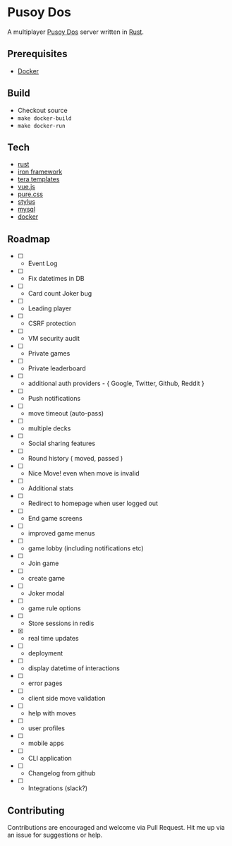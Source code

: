 # Pusoy Dos
A multiplayer [Pusoy Dos](https://en.wikipedia.org/wiki/Pusoy_dos) server written in [Rust](https://www.rust-lang.org).

## Prerequisites
- [Docker](https://www.docker.com)

## Build
- Checkout source
- `make docker-build` 
- `make docker-run`

## Tech
- [rust](https://www.rust-lang.org)
 - [iron framework](http://ironframework.io/)
 - [tera templates](https://github.com/Keats/tera)
- [vue.js](https://vuejs.org)
- [pure.css](http://purecss.io/)
- [stylus](http://stylus-lang.com/)
- [mysql](https://www.mysql.com/)
- [docker](https://www.docker.com/)

## Roadmap

- [ ] - Event Log
- [ ] - Fix datetimes in DB
- [ ] - Card count Joker bug
- [ ] - Leading player
- [ ] - CSRF protection
- [ ] - VM security audit



- [ ] - Private games
- [ ] - Private leaderboard
- [ ] - additional auth providers - { Google, Twitter, Github, Reddit }



- [ ] - Push notifications
- [ ] - move timeout (auto-pass)
- [ ] - multiple decks
- [ ] - Social sharing features
- [ ] - Round history ( moved, passed )
- [ ] - Nice Move! even when move is invalid
- [ ] - Additional stats
- [ ] - Redirect to homepage when user logged out
- [ ] - End game screens
- [ ] - improved game menus
 - [ ] - game lobby (including notifications etc)
 - [ ] - Join game
 - [ ] - create game
 - [ ] - Joker modal
- [ ] - game rule options
- [ ] - Store sessions in redis
- [x] - real time updates
- [ ] - deployment
- [ ] - display datetime of interactions
- [ ] - error pages
- [ ] - client side move validation
- [ ] - help with moves
- [ ] - user profiles
- [ ] - mobile apps
- [ ] - CLI application
- [ ] - Changelog from github
- [ ] - Integrations (slack?)

## Contributing
Contributions are encouraged and welcome via Pull Request. 
Hit me up via an issue for suggestions or help.
